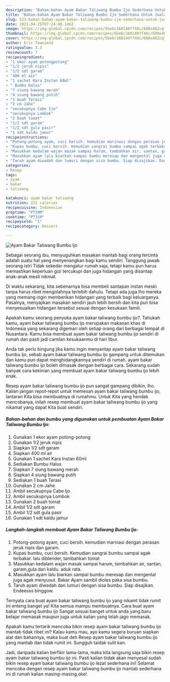 ```yaml
---
description: "Bahan-bahan Ayam Bakar Taliwang Bumbu Ijo Sederhana Untuk Jualan"
title: "Bahan-bahan Ayam Bakar Taliwang Bumbu Ijo Sederhana Untuk Jualan"
slug: 523-bahan-bahan-ayam-bakar-taliwang-bumbu-ijo-sederhana-untuk-jualan
date: 2021-04-25T07:24:48.146Z
image: https://img-global.cpcdn.com/recipes/5be6c168140ff48c/680x482cq70/ayam-bakar-taliwang-bumbu-ijo-foto-resep-utama.jpg
thumbnail: https://img-global.cpcdn.com/recipes/5be6c168140ff48c/680x482cq70/ayam-bakar-taliwang-bumbu-ijo-foto-resep-utama.jpg
cover: https://img-global.cpcdn.com/recipes/5be6c168140ff48c/680x482cq70/ayam-bakar-taliwang-bumbu-ijo-foto-resep-utama.jpg
author: Eric Townsend
ratingvalue: 3.3
reviewcount: 7
recipeingredient:
- "1 ekor ayam potongpotong"
- "1/2 jeruk nipis"
- "1/2 sdt garam"
- "400 ml air"
- "1 sachet Kara Instan 60ml"
- " Bumbu Halus"
- "7 siung bawang merah"
- "4 siung bawang putih"
- "1 buah Terasi"
- "2 cm Jahe"
- "secukupnya Cabe Ijo"
- "secukupnya Lombok"
- "2 buah tomat"
- "1/2 sdt garam"
- "1/2 sdt gula pasir"
- "1 sdt kaldu jamur"
recipeinstructions:
- "Potong-potong ayam, cuci bersih. kemudian marinasi dengan perasan jeruk nipis dan garam."
- "Kupas bumbu, cuci bersih. Kemudian sangrai bumbu sampai agak terbakar. lalu diblender, tambahkan tomat"
- "Masukkan kedalam wajan masak sampai harum, tambahkan air, santan, garam,gula dan kaldu. aduk rata."
- "Masukkan ayam lalu biarkan sampai bumbu meresap dan mengental juga agak menyusut. Bakar Ayam sambil dioles paka sisa bumbu."
- "Taruh ayam diwadah dan lumuri dengan sisa bumbu. Siap disajikan. Endeesss binggow."
categories:
- Resep
tags:
- ayam
- bakar
- taliwang

katakunci: ayam bakar taliwang 
nutrition: 221 calories
recipecuisine: Indonesian
preptime: "PT39M"
cooktime: "PT31M"
recipeyield: "1"
recipecategory: Dessert

---
```



![Ayam Bakar Taliwang Bumbu Ijo](https://img-global.cpcdn.com/recipes/5be6c168140ff48c/680x482cq70/ayam-bakar-taliwang-bumbu-ijo-foto-resep-utama.jpg)

Sebagai seorang ibu, menyuguhkan masakan mantab bagi orang tercinta adalah suatu hal yang menyenangkan bagi kamu sendiri. Tanggung jawab seorang istri Tidak sekedar mengatur rumah saja, tetapi kamu pun harus memastikan keperluan gizi tercukupi dan juga hidangan yang disantap anak-anak mesti nikmat.

Di waktu  sekarang, kita sebenarnya bisa membeli santapan instan meski tanpa harus ribet mengolahnya terlebih dahulu. Tetapi ada juga lho mereka yang memang ingin memberikan hidangan yang terbaik bagi keluarganya. Pasalnya, menyajikan masakan sendiri jauh lebih bersih dan kita pun bisa menyesuaikan hidangan tersebut sesuai dengan kesukaan famili. 



Apakah kamu seorang penyuka ayam bakar taliwang bumbu ijo?. Tahukah kamu, ayam bakar taliwang bumbu ijo merupakan makanan khas di Indonesia yang sekarang digemari oleh setiap orang dari berbagai tempat di Nusantara. Kamu bisa membuat ayam bakar taliwang bumbu ijo sendiri di rumah dan pasti jadi camilan kesukaanmu di hari libur.

Anda tak perlu bingung jika kamu ingin menyantap ayam bakar taliwang bumbu ijo, sebab ayam bakar taliwang bumbu ijo gampang untuk ditemukan dan kamu pun dapat menghidangkannya sendiri di rumah. ayam bakar taliwang bumbu ijo boleh dimasak dengan berbagai cara. Sekarang sudah banyak cara kekinian yang membuat ayam bakar taliwang bumbu ijo lebih enak.

Resep ayam bakar taliwang bumbu ijo pun sangat gampang dibikin, lho. Kalian jangan repot-repot untuk memesan ayam bakar taliwang bumbu ijo, lantaran Kita bisa membuatnya di rumahmu. Untuk Kita yang hendak mencobanya, inilah resep membuat ayam bakar taliwang bumbu ijo yang nikamat yang dapat Kita buat sendiri.

<!--inarticleads1-->

##### Bahan-bahan dan bumbu yang digunakan untuk pembuatan Ayam Bakar Taliwang Bumbu Ijo:

1. Gunakan 1 ekor ayam potong-potong
1. Gunakan 1/2 jeruk nipis
1. Siapkan 1/2 sdt garam
1. Siapkan 400 ml air
1. Gunakan 1 sachet Kara Instan 60ml
1. Sediakan  Bumbu Halus
1. Siapkan 7 siung bawang merah
1. Siapkan 4 siung bawang putih
1. Sediakan 1 buah Terasi
1. Gunakan 2 cm Jahe
1. Ambil secukupnya Cabe Ijo
1. Ambil secukupnya Lombok
1. Gunakan 2 buah tomat
1. Ambil 1/2 sdt garam
1. Ambil 1/2 sdt gula pasir
1. Gunakan 1 sdt kaldu jamur




<!--inarticleads2-->

##### Langkah-langkah membuat Ayam Bakar Taliwang Bumbu Ijo:

1. Potong-potong ayam, cuci bersih. kemudian marinasi dengan perasan jeruk nipis dan garam.
1. Kupas bumbu, cuci bersih. Kemudian sangrai bumbu sampai agak terbakar. lalu diblender, tambahkan tomat
1. Masukkan kedalam wajan masak sampai harum, tambahkan air, santan, garam,gula dan kaldu. aduk rata.
1. Masukkan ayam lalu biarkan sampai bumbu meresap dan mengental juga agak menyusut. Bakar Ayam sambil dioles paka sisa bumbu.
1. Taruh ayam diwadah dan lumuri dengan sisa bumbu. Siap disajikan. Endeesss binggow.




Ternyata cara buat ayam bakar taliwang bumbu ijo yang nikamt tidak rumit ini enteng banget ya! Kita semua mampu membuatnya. Cara buat ayam bakar taliwang bumbu ijo Sangat sesuai banget untuk anda yang baru belajar memasak maupun juga untuk kalian yang telah jago memasak.

Apakah kamu tertarik mencoba bikin resep ayam bakar taliwang bumbu ijo mantab tidak ribet ini? Kalau kamu mau, ayo kamu segera buruan siapkan alat dan bahannya, maka buat deh Resep ayam bakar taliwang bumbu ijo yang mantab dan tidak rumit ini. Sungguh taidak sulit kan. 

Jadi, daripada kalian berfikir lama-lama, maka kita langsung saja bikin resep ayam bakar taliwang bumbu ijo ini. Pasti kalian tiidak akan menyesal sudah bikin resep ayam bakar taliwang bumbu ijo lezat sederhana ini! Selamat mencoba dengan resep ayam bakar taliwang bumbu ijo mantab sederhana ini di rumah kalian masing-masing,oke!.

